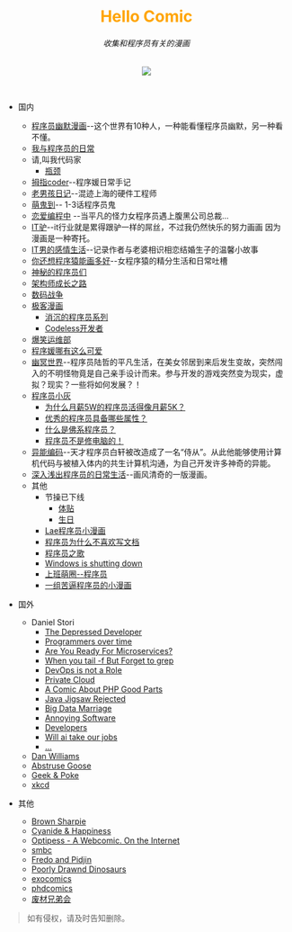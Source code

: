 <div align="center">
  
<h1 style="color:orange;">Hello Comic</h1>
<h6>收集和程序员有关的漫画</h6>
  
![](http://cover.u17i.com/2017/02/4596317_1486115484_fNNNqF16X7o3.big.jpg)

</div>
<br />


- 国内
  - [程序员幽默漫画](http://ac.qq.com/Comic/comicInfo/id/550436)--这个世界有10种人，一种能看懂程序员幽默，另一种看不懂。
  - [我与程序员的日常](http://www.u17.com/comic/143758.html)
  - 请,叫我代码家
    - [瓶颈](mine/2.png)
  - [拇指coder](https://manhua.163.com/source/5042896264350340194)--程序媛日常手记
  - [老男孩日记](http://www.u17.com/comic/11457.html)--混迹上海的硬件工程师
  - [萌鬼到](http://www.u17.com/comic/165083.html)-- 1-3话程序员鬼
  - [恋爱编程中](https://manhua.163.com/source/5325050657990058934) --当平凡的怪力女程序员遇上腹黑公司总裁...
  - [IT驴](http://ac.qq.com/Comic/ComicInfo/id/532105)--it行业就是累得跟驴一样的屌丝，不过我仍然快乐的努力画画 因为漫画是一种寄托。
  - [IT男的感情生活](http://ac.qq.com/Comic/comicInfo/id/517908)--记录作者与老婆相识相恋结婚生子的温馨小故事
  - [你还想程序猿能画多好](http://ac.qq.com/Comic/ComicInfo/id/624038)--女程序猿的精分生活和日常吐槽
  - [神秘的程序员们](http://blog.xiqiao.info/category/programmers)
  - [架构师成长之路](http://hd.qiniu.com/arch/comics)  
  - [数码战争](http://www.u17.com/comic/15000.html)
  - [极客漫画](https://linux.cn/talk/comic/)
    - [消沉的程序员系列](https://linux.cn/article-8318-1.html)
    - [Codeless开发者](https://linux.cn/article-8919-1.html)
  - [爆笑运维部](https://manhua.163.com/source/4882594752580346049)
  - [程序媛哪有这么可爱](http://www.kuaikanmanhua.com/web/topic/1362/)
  - [幽冥世界](http://www.u17.com/comic/155725.html)--程序员陆哲的平凡生活，在美女邻居到来后发生变故，突然闯入的不明怪物竟是自己亲手设计而来。参与开发的游戏突然变为现实，虚拟？现实？一些将如何发展？！
  - [程序员小灰](http://blog.csdn.net/bjweimengshu/article/details/78909127?ref=myrecommend)
    - [为什么月薪5W的程序员活得像月薪5K？](http://mp.weixin.qq.com/s?__biz=MzIxMjE5MTE1Nw==&mid=2653191745&idx=1&sn=6049ac1dd09c2096eba96f17c0a69a9a&chksm=8c990c9bbbee858d651aa7201c12e38a6642017674e3a757e5db34f5628cd1126ef79ce1da8d&scene=21#wechat_redirect)
    - [优秀的程序员具备哪些属性？](http://mp.weixin.qq.com/s?__biz=MzIxMjE5MTE1Nw==&mid=2653190358&idx=1&sn=631071dcba0869c842209df07c74e432&chksm=8c990a0cbbee831abce6b4a6aacff4d0a907e8b8846d7f1fd9a6b4f170048a642ff02266e31d&scene=21#wechat_redirect)
    - [什么是佛系程序员？](http://mp.weixin.qq.com/s?__biz=MzIxMjE5MTE1Nw==&mid=2653192450&idx=1&sn=bdd4fd682b80c2164d62ae439da3d06a&chksm=8c99f3d8bbee7aced9159b390d2cc3badb2d0b04e143c5d62d11db2ceee2b16e8ac83a730f59&scene=21#wechat_redirect)
    - [程序员不是修电脑的！](http://mp.weixin.qq.com/s?__biz=MzIxMjE5MTE1Nw==&mid=2653190242&idx=1&sn=c23dbf981663e9c6cd0ab0ab243c1288&chksm=8c990ab8bbee83ae1d90d5322e9f4469b38a4230102e918f41f6c24d0b8ebb2ce403005cf792&scene=21#wechat_redirect)
   - [异能编码](http://ac.qq.com/Comic/comicInfo/id/622009)--天才程序员白轩被改造成了一名“侍从”。从此他能够使用计算机代码与被植入体内的共生计算机沟通，为自己开发许多神奇的异能。
   - [深入浅出程序员的日常生活](https://www.jianshu.com/c/ea843286796f)--画风清奇的一版漫画。
   - 其他
     - 节操已下线
       - [体贴](http://www.u17.com/chapter/460736.html#image_id=3368230)
       - [生日](http://www.u17.com/chapter/476204.html#image_id=3491812)
     - [Lae程序员小漫画](http://www.cnblogs.com/aaqxhaa1979/p/5817650.html)
     - [程序员为什么不喜欢写文档](https://cloud.githubusercontent.com/assets/340282/4947986/e1ea7524-6670-11e4-9d2d-65513dfe4ad6.jpg)
     - [程序员之歌](http://www.cxyym.com/wp-content/uploads/2016/04/1111.jpg)
     - [Windows is shutting down](http://www.cxyym.com/wp-content/uploads/2016/04/27a037375c172b007d4c24d15e25fe13.png)
     - [上班萌圈--程序员](http://www.zcool.com.cn/work/ZMTg0ODQ0MDA=.html)
     - [一组苦逼程序员的小漫画](http://www.zcool.com.cn/work/ZMTU4Nzg4MjQ=.html)

- 国外
  - Daniel Stori
    - [The Depressed Developer](http://turnoff.us/geek/the-depressed-developer/)
    - [Programmers over time](http://turnoff.us/geek/programmers-over-time/)
    - [Are You Ready For Microservices?](http://turnoff.us/geek/are-you-ready-for-microservices/)
    - [When you tail -f But Forget to grep](http://turnoff.us/geek/tail-no-grep/)
    - [DevOps is not a Role](http://turnoff.us/geek/devops-explained/)
    - [Private Cloud](http://turnoff.us/geek/private-cloud/)
    - [A Comic About PHP Good Parts](http://turnoff.us/geek/php-good-parts/)
    - [Java Jigsaw Rejected](http://turnoff.us/geek/jigsaw-rejected/)
    - [Big Data Marriage](http://turnoff.us/geek/bigdata-marriage/)
    - [Annoying Software](http://turnoff.us/geek/annoying-software/)
    - [Developers](http://turnoff.us/geek/annoying-software/)
    - [Will ai take our jobs](http://turnoff.us/geek/will-ai-take-our-jobs/)
    - [...](http://turnoff.us/all/)
  - [Dan Williams](https://stackoverflow.com/questions/84556/whats-your-favorite-programmer-cartoon)
  - [Abstruse Goose](http://abstrusegoose.com/)
  - [Geek & Poke](http://geek-and-poke.com/)
  - [xkcd](https://xkcd.com/)

- 其他
  - [Brown Sharpie](http://brownsharpie.courtneygibbons.org/)
  - [Cyanide & Happiness](http://explosm.net/)
  - [Optipess - A Webcomic. On the Internet](http://www.optipess.com/)
  - [smbc](http://www.smbc-comics.com/)
  - [Fredo and Pidjin](http://www.pidjin.net/)
  - [Poorly Drawnd Dinosaurs](http://poorlydrawndinosaurs.com)
  - [exocomics](http://www.exocomics.com/)
  - [phdcomics](http://phdcomics.com/comics.php)
  - [废材兄弟会](http://www.giantitp.com/comics/oots.html)

> 如有侵权，请及时告知删除。
